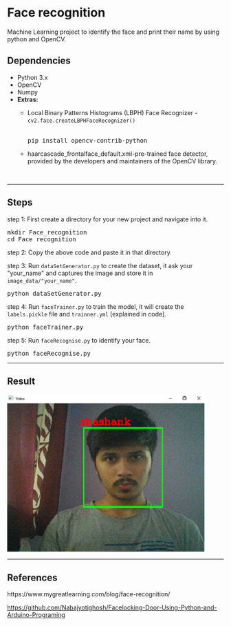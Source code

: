 # Face recognition
Machine Learning project to identify the face and print their name by using python and OpenCV.

<h2>Dependencies</h2>
<ul>
    <li>Python 3.x</li>
    <li>OpenCV</li>
    <li>Numpy</li>
    <li><b>Extras:</b></li>
    <ul type="circle">
        <li>Local Binary Patterns Histograms (LBPH) Face Recognizer - <code>cv2.face.createLBPHFaceRecognizer()</code></li><br>
        <pre>pip install opencv-contrib-python</pre>
        <li>haarcascade_frontalface_default.xml-pre-trained face detector, provided by the developers and maintainers of the OpenCV library.</li>
    </ul>
</ul>
<br>
<hr>

<h2>Steps</h2>

step 1: First create a directory for your new project and navigate into it.

<pre>
mkdir Face_recognition
cd Face_recognition
</pre>


step 2: Copy the above code and paste it in that directory.


step 3: Run <code>dataSetGenerator.py</code> to create the dataset, it ask your "your_name" and captures the image and store it in <code>image_data/"your_name"</code>.

<pre>
python dataSetGenerator.py
</pre>


step 4: Run <code>faceTrainer.py</code> to train the model, it will create the <code>labels.pickle</code> file and <code>trainner.yml</code> [explained in code].

<pre>
python faceTrainer.py
</pre>


step 5: Run <code>faceRecognise.py</code> to identify your face.

<pre>
python faceRecognise.py
</pre>


<hr>

<h2>Result</h2>

<img src="screenshots/Screenshot.png" alt="Loading....">

<hr>
<h2>References</h2>
https://www.mygreatlearning.com/blog/face-recognition/

https://github.com/Nabajyotighosh/Facelocking-Door-Using-Python-and-Arduino-Programing
